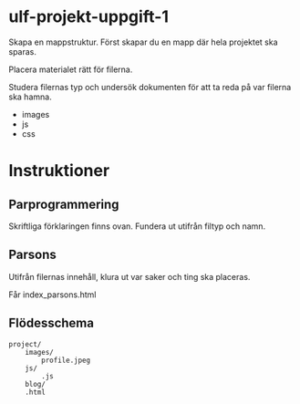 # ulf-projekt-uppgift-1

Skapa en mappstruktur.
Först skapar du en mapp där hela projektet ska sparas.

Placera materialet rätt för filerna.

Studera filernas typ och undersök dokumenten för att ta reda på var filerna ska hamna.

* images
* js
* css

# Instruktioner


## Parprogrammering 

Skriftliga förklaringen finns ovan.
Fundera ut utifrån filtyp och namn.

## Parsons

Utifrån filernas innehåll, klura ut var saker och ting ska placeras.

Får index_parsons.html

## Flödesschema

```
project/
    images/
        profile.jpeg
    js/
        .js
    blog/
    .html
```

